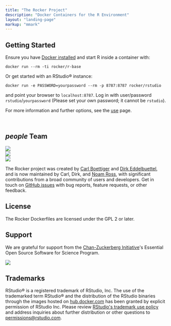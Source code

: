 ```yaml
---
title: "The Rocker Project"
description: "Docker Containers for the R Environment"
layout: "landing-page"
markup: "mmark"
---
```



## <i class="fa fa-rocket"></i> Getting Started ##

Ensure you have [Docker installed](https://docs.docker.com/installation/) and start R inside a container with:

```
docker run --rm -ti rocker/r-base
```

Or get started with an RStudio® instance:

```
docker run -e PASSWORD=yourpassword --rm -p 8787:8787 rocker/rstudio
```

and point your browser to `localhost:8787`.  Log in with user/password `rstudio`/`yourpassword` (Please set your own password; it cannot be `rstudio`).  

For more information and further options, see the [use](/use) page.

&nbsp;
<h2> <i class="material-icons">people</i> Team </h2>
<div class = "row">
<div class="col-md-4">
<a href="https://twitter.com/cboettig"><img class="img-circle img-raised img-responsive center-block" src="/img/cboettig.jpg"/></a>
</div>
<div class="col-md-4">
<a href="https://twitter.com/eddelbuettel"><img class="img-circle img-raised img-responsive center-block" src="/img/edd.jpg"/></a>
</div>
<div class="col-md-4">
<a href="https://twitter.com/noamross"><img class="img-circle img-raised img-responsive center-block" src="/img/noamross.jpg"/></a>
</div>
</div>

The Rocker project was created by <a href="https://twitter.com/cboettig">Carl Boettiger</a> and <a href="https://twitter.com/eddelbuettel">Dirk Eddelbuettel</a>, and is now maintained by Carl, Dirk, and <a href="https://twitter.com/noamross">Noam Ross</a>, with significant contributions from a broad community of users and developers. Get in touch on [GitHub issues](https://github.com/rocker-org/rocker/issues) with bug reports, feature requests, or other feedback.


## <i class="fa fa-balance-scale"></i> License ##

The Rocker Dockerfiles are licensed under the GPL 2 or later.

## <i class="fa fa-handshake-o"></i> Support ##

We are grateful for support from the <a href="https://chanzuckerberg.com/">Chan-Zuckerberg Initiative</a>'s Essential Open Source Software for Science Program.

 <a href="https://chanzuckerberg.com/"><img style="max-width:100px;" class="img-responsive center-block" src="/img/czi-logo.png"/></a>

##  <i class="fa fa-trademark"></i> Trademarks ##

RStudio® is a registered trademark of RStudio, Inc.  The use of the trademarked term RStudio® and the distribution of the RStudio binaries through the images hosted on [hub.docker.com](https://registry.hub.docker.com/) has been granted by explicit permission of RStudio Inc.  Please review [RStudio's trademark use policy](http://www.rstudio.com/about/trademark/) and address inquiries about further distribution or other questions to [permissions@rstudio.com](emailto:permissions@rstudio.com).


